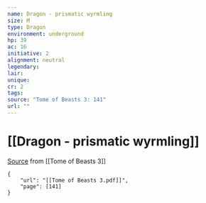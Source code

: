 ```yaml
---
name: Dragon - prismatic wyrmling
size: M
type: Dragon
environment: underground
hp: 39
ac: 16
initiative: 2
alignment: neutral
legendary: 
lair: 
unique: 
cr: 2
tags: 
source: "Tome of Beasts 3: 141"
url: ""
---
```

# [[Dragon - prismatic wyrmling]]

[Source](zotero://open-pdf/library/items/BLGR9HVR?page=141) from [[Tome of Beasts 3]]

```pdf
{
	"url": "[[Tome of Beasts 3.pdf]]",
	"page": [141]
}
```

